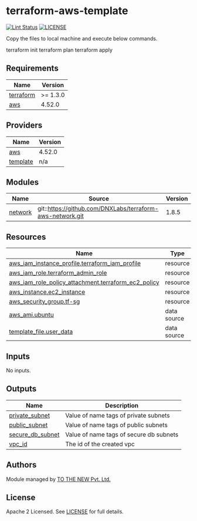 # terraform-aws-template

[![Lint Status](https://github.com/tothenew/terraform-aws-template/workflows/Lint/badge.svg)](https://github.com/tothenew/terraform-aws-template/actions)
[![LICENSE](https://img.shields.io/github/license/tothenew/terraform-aws-template)](https://github.com/tothenew/terraform-aws-template/blob/master/LICENSE)

Copy the files to local machine and execute below commands.

terraform init
terraform plan
terraform apply

<!-- BEGIN_TF_DOCS -->
## Requirements

| Name | Version |
|------|---------|
| <a name="requirement_terraform"></a> [terraform](#requirement\_terraform) | >= 1.3.0 |
| <a name="requirement_aws"></a> [aws](#requirement\_aws) | 4.52.0 |

## Providers

| Name | Version |
|------|---------|
| <a name="provider_aws"></a> [aws](#provider\_aws) | 4.52.0 |
| <a name="provider_template"></a> [template](#provider\_template) | n/a |

## Modules

| Name | Source | Version |
|------|--------|---------|
| <a name="module_network"></a> [network](#module\_network) | git::https://github.com/DNXLabs/terraform-aws-network.git | 1.8.5 |

## Resources

| Name | Type |
|------|------|
| [aws_iam_instance_profile.terraform_iam_profile](https://registry.terraform.io/providers/hashicorp/aws/4.52.0/docs/resources/iam_instance_profile) | resource |
| [aws_iam_role.terraform_admin_role](https://registry.terraform.io/providers/hashicorp/aws/4.52.0/docs/resources/iam_role) | resource |
| [aws_iam_role_policy_attachment.terraform_ec2_policy](https://registry.terraform.io/providers/hashicorp/aws/4.52.0/docs/resources/iam_role_policy_attachment) | resource |
| [aws_instance.ec2_instance](https://registry.terraform.io/providers/hashicorp/aws/4.52.0/docs/resources/instance) | resource |
| [aws_security_group.tf-sg](https://registry.terraform.io/providers/hashicorp/aws/4.52.0/docs/resources/security_group) | resource |
| [aws_ami.ubuntu](https://registry.terraform.io/providers/hashicorp/aws/4.52.0/docs/data-sources/ami) | data source |
| [template_file.user_data](https://registry.terraform.io/providers/hashicorp/template/latest/docs/data-sources/file) | data source |

## Inputs

No inputs.

## Outputs

| Name | Description |
|------|-------------|
| <a name="output_private_subnet"></a> [private\_subnet](#output\_private\_subnet) | Value of name tags of private subnets |
| <a name="output_public_subnet"></a> [public\_subnet](#output\_public\_subnet) | Value of name tags of public subnets |
| <a name="output_secure_db_subnet"></a> [secure\_db\_subnet](#output\_secure\_db\_subnet) | Value of name tags of secure db subnets |
| <a name="output_vpc_id"></a> [vpc\_id](#output\_vpc\_id) | The id of the created vpc |
<!-- END_TF_DOCS -->

## Authors

Module managed by [TO THE NEW Pvt. Ltd.](https://github.com/tothenew)

## License

Apache 2 Licensed. See [LICENSE](https://github.com/tothenew/terraform-aws-template/blob/main/LICENSE) for full details.
